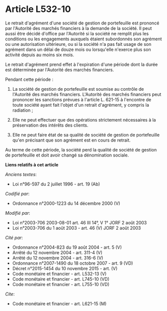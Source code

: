 # Article L532-10

Le retrait d'agrément d'une société de gestion de portefeuille est prononcé par l'Autorité des marchés financiers à la
demande de la société. Il peut aussi être décidé d'office par l'Autorité si la société ne remplit plus les conditions ou les
engagements auxquels étaient subordonnés son agrément ou une autorisation ultérieure, ou si la société n'a pas fait usage de
son agrément dans un délai de douze mois ou lorsqu'elle n'exerce plus son activité depuis au moins six mois.

Le retrait d'agrément prend effet à l'expiration d'une période dont la durée est déterminée par l'Autorité des marchés
financiers.

Pendant cette période :

1. La société de gestion de portefeuille est soumise au contrôle de l'Autorité des marchés financiers. L'Autorité des marchés
financiers peut prononcer les sanctions prévues à l'article L. 621-15 à l'encontre de toute société ayant fait l'objet d'un
retrait d'agrément, y compris la radiation ;

2. Elle ne peut effectuer que des opérations strictement nécessaires à la préservation des intérêts des clients.

3. Elle ne peut faire état de sa qualité de société de gestion de portefeuille qu'en précisant que son agrément est en cours
de retrait.

Au terme de cette période, la société perd la qualité de société de gestion de portefeuille et doit avoir changé sa
dénomination sociale.

**Liens relatifs à cet article**

_Anciens textes_:

  - Loi n°96-597 du 2 juillet 1996 - art. 19 (Ab)

_Codifié par_:

  - Ordonnance n°2000-1223 du 14 décembre 2000 (V)

_Modifié par_:

  - Loi n°2003-706 2003-08-01 art. 46 III 14°, V 1° JORF 2 août 2003
  - Loi n°2003-706 du 1 août 2003 - art. 46 (V) JORF 2 août 2003

_Cité par_:

  - Ordonnance n°2004-823 du 19 août 2004 - art. 5 (V)
  - Arrêté du 12 novembre 2004 - art. 311-4 (V)
  - Arrêté du 12 novembre 2004 - art. 316-6 (V)
  - Ordonnance n°2007-1490 du 18 octobre 2007 - art. 9 (VD)
  - Décret n°2015-1454 du 10 novembre 2015 - art. (V)
  - Code monétaire et financier - art. L532-13 (V)
  - Code monétaire et financier - art. L745-10 (VD)
  - Code monétaire et financier - art. L755-10 (VD)

_Cite_:

  - Code monétaire et financier - art. L621-15 (M)
